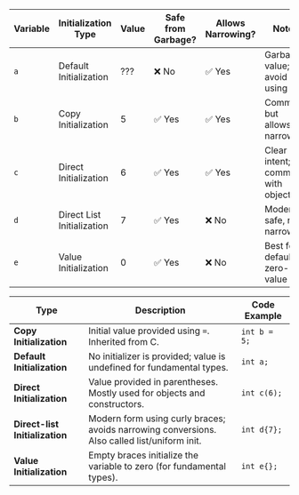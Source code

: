 | Variable | Initialization Type        | Value | Safe from Garbage? | Allows Narrowing? | Notes                             |
| -------- | -------------------------- | ----- | ------------------ | ----------------- | --------------------------------- |
| `a`      | Default Initialization     | ???   | ❌ No              | ✅ Yes            | Garbage value; avoid using        |
| `b`      | Copy Initialization        | 5     | ✅ Yes             | ✅ Yes            | Common but allows narrowing       |
| `c`      | Direct Initialization      | 6     | ✅ Yes             | ✅ Yes            | Clear intent; common with objects |
| `d`      | Direct List Initialization | 7     | ✅ Yes             | ❌ No             | Modern, safe, no narrowing        |
| `e`      | Value Initialization       | 0     | ✅ Yes             | ❌ No             | Best for default zero-value       |

| **Type**                       | **Description**                                                                              | **Code Example** |
| ------------------------------ | -------------------------------------------------------------------------------------------- | ---------------- |
| **Copy Initialization**        | Initial value provided using `=`. Inherited from C.                                          | `int b = 5;`     |
| **Default Initialization**     | No initializer is provided; value is undefined for fundamental types.                        | `int a;`         |
| **Direct Initialization**      | Value provided in parentheses. Mostly used for objects and constructors.                     | `int c(6);`      |
| **Direct-list Initialization** | Modern form using curly braces; avoids narrowing conversions. Also called list/uniform init. | `int d{7};`      |
| **Value Initialization**       | Empty braces initialize the variable to zero (for fundamental types).                        | `int e{};`       |
